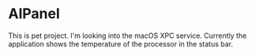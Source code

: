 #  AlPanel

This is pet project. I'm looking into the macOS XPC service.
Currently the application shows the temperature of the processor in the status bar.
